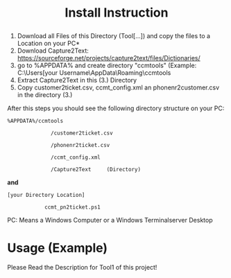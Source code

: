 # <p align="center">Install Instruction</p>

1. Download all Files of this Directory (Tool[...]) and copy the files to a Location on your PC*
2. Download Capture2Text: https://sourceforge.net/projects/capture2text/files/Dictionaries/
3. go to %APPDATA% and create directory "ccmtools" (Example: C:\Users\[your Username\AppData\Roaming\ccmtools
4. Extract Capture2Text in this (3.) Directory
5. Copy customer2ticket.csv, ccmt_config.xml an phonenr2customer.csv in the directory (3.)


After this steps you should see the following directory structure on your PC:

`%APPDATA%/ccmtools`

                  /customer2ticket.csv
                  
                  /phonenr2ticket.csv
                  
                  /ccmt_config.xml
                  
                  /Capture2Text     (Directory)
                  

**and**

`[your Directory Location]`

                ccmt_pn2ticket.ps1

PC: Means a Windows Computer or a Windows Terminalserver Desktop

# Usage (Example)
Please Read the Description for Tool1 of this project! 

